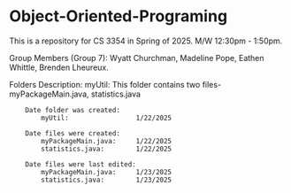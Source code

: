 # Object-Oriented-Programing
This is a repository for CS 3354 in Spring of 2025. M/W 12:30pm - 1:50pm.

Group Members (Group 7):
    Wyatt Churchman,
    Madeline Pope,
    Eathen Whittle,
    Brenden Lheureux.

Folders Description:
    myUtil: This folder contains two files- myPackageMain.java, statistics.java

        Date folder was created:
            myUtil:                 1/22/2025

        Date files were created:
            myPackageMain.java:     1/22/2025
            statistics.java:        1/22/2025

        Date files were last edited:
            myPackageMain.java:     1/23/2025
            statistics.java:        1/23/2025